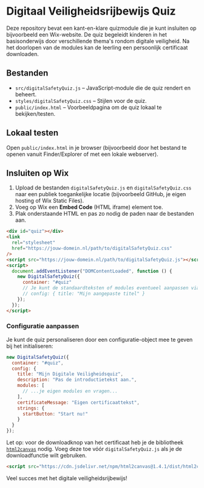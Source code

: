 # Digitaal Veiligheidsrijbewijs Quiz

Deze repository bevat een kant-en-klare quizmodule die je kunt insluiten op bijvoorbeeld een Wix-website. De quiz begeleidt kinderen in het basisonderwijs door verschillende thema's rondom digitale veiligheid. Na het doorlopen van de modules kan de leerling een persoonlijk certificaat downloaden.

## Bestanden

- `src/digitalSafetyQuiz.js` – JavaScript-module die de quiz rendert en beheert.
- `styles/digitalSafetyQuiz.css` – Stijlen voor de quiz.
- `public/index.html` – Voorbeeldpagina om de quiz lokaal te bekijken/testen.

## Lokaal testen

Open `public/index.html` in je browser (bijvoorbeeld door het bestand te openen vanuit Finder/Explorer of met een lokale webserver).

## Insluiten op Wix

1. Upload de bestanden `digitalSafetyQuiz.js` en `digitalSafetyQuiz.css` naar een publiek toegankelijke locatie (bijvoorbeeld GitHub, je eigen hosting of Wix Static Files).
2. Voeg op Wix een **Embed Code** (HTML iframe) element toe.
3. Plak onderstaande HTML en pas zo nodig de paden naar de bestanden aan.

```html
<div id="quiz"></div>
<link
  rel="stylesheet"
  href="https://jouw-domein.nl/path/to/digitalSafetyQuiz.css"
/>
<script src="https://jouw-domein.nl/path/to/digitalSafetyQuiz.js"></script>
<script>
  document.addEventListener("DOMContentLoaded", function () {
    new DigitalSafetyQuiz({
      container: "#quiz"
      // Je kunt de standaardteksten of modules eventueel aanpassen via de config-optie
      // config: { title: "Mijn aangepaste titel" }
    });
  });
</script>
```

### Configuratie aanpassen

Je kunt de quiz personaliseren door een configuratie-object mee te geven bij het initialiseren:

```javascript
new DigitalSafetyQuiz({
  container: "#quiz",
  config: {
    title: "Mijn Digitale Veiligheidsquiz",
    description: "Pas de introductietekst aan.",
    modules: [
      // ...je eigen modules en vragen...
    ],
    certificateMessage: "Eigen certificaattekst",
    strings: {
      startButton: "Start nu!"
    }
  }
});
```

Let op: voor de downloadknop van het certificaat heb je de bibliotheek [`html2canvas`](https://html2canvas.hertzen.com/) nodig. Voeg deze toe vóór `digitalSafetyQuiz.js` als je de downloadfunctie wilt gebruiken.

```html
<script src="https://cdn.jsdelivr.net/npm/html2canvas@1.4.1/dist/html2canvas.min.js"></script>
```

Veel succes met het digitale veiligheidsrijbewijs!
